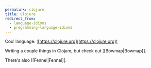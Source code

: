 ```yaml
---
permalink: clojure
title: Clojure
redirect_from:
  - language-idioms
  - programming-language-idioms
---
```

Cool language. ([https://clojure.org](https://clojure.org))

Writing a couple things in Clojure, but check out [[Bowmap|Bowmap]].

There's also [[Fennel|Fennel]].
